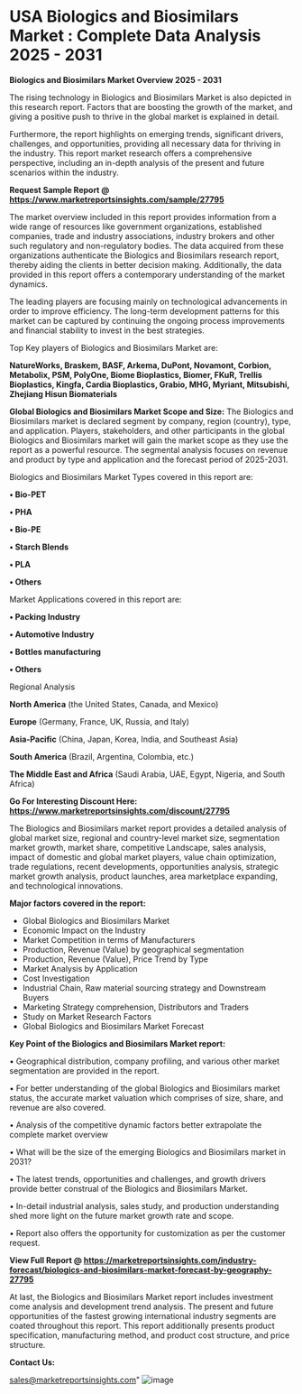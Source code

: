 # USA Biologics and Biosimilars Market : Complete Data Analysis 2025 - 2031

<Strong> Biologics and Biosimilars Market Overview 2025 - 2031</strong>

The rising technology in Biologics and Biosimilars Market is also depicted in this research report. Factors that are boosting the growth of the market, and giving a positive push to thrive in the global market is explained in detail.

Furthermore, the report highlights on emerging trends, significant drivers, challenges, and opportunities, providing all necessary data for thriving in the industry. This report market research offers a comprehensive perspective, including an in-depth analysis of the present and future scenarios within the industry.

<strong>Request Sample Report @ <a href=https://www.marketreportsinsights.com/sample/27795>https://www.marketreportsinsights.com/sample/27795</a></strong>

The market overview included in this report provides information from a wide range of resources like government organizations, established companies, trade and industry associations, industry brokers and other such regulatory and non-regulatory bodies. The data acquired from these organizations authenticate the Biologics and Biosimilars research report, thereby aiding the clients in better decision making. Additionally, the data provided in this report offers a contemporary understanding of the market dynamics.

The leading players are focusing mainly on technological advancements in order to improve efficiency. The long-term development patterns for this market can be captured by continuing the ongoing process improvements and financial stability to invest in the best strategies.

Top Key players of Biologics and Biosimilars Market are:

<strong>NatureWorks, Braskem, BASF, Arkema, DuPont, Novamont, Corbion, Metabolix, PSM, PolyOne, Biome Bioplastics, Biomer, FKuR, Trellis Bioplastics, Kingfa, Cardia Bioplastics, Grabio, MHG, Myriant, Mitsubishi, Zhejiang Hisun Biomaterials</strong>

<strong><b>Global Biologics and Biosimilars Market Scope and Size:</b></strong>
The Biologics and Biosimilars market is declared segment by company, region (country), type, and application. Players, stakeholders, and other participants in the global Biologics and Biosimilars market will gain the market scope as they use the report as a powerful resource. The segmental analysis focuses on revenue and product by type and application and the forecast period of 2025-2031.

Biologics and Biosimilars Market Types covered in this report are:

<strong>• Bio-PET

• PHA

• Bio-PE

• Starch Blends

• PLA

• Others</strong>

Market Applications covered in this report are:

<strong>• Packing Industry

• Automotive Industry

• Bottles manufacturing

• Others</strong> 

Regional Analysis

<strong>North America</strong> (the United States, Canada, and Mexico)

<strong>Europe</strong> (Germany, France, UK, Russia, and Italy)

<strong>Asia-Pacific</strong> (China, Japan, Korea, India, and Southeast Asia)

<strong>South America</strong> (Brazil, Argentina, Colombia, etc.)

<strong>The Middle East and Africa</strong> (Saudi Arabia, UAE, Egypt, Nigeria, and South Africa)

<strong>Go For Interesting Discount Here: <a href=https://www.marketreportsinsights.com/discount/27795>https://www.marketreportsinsights.com/discount/27795</a></strong>

The Biologics and Biosimilars market report provides a detailed analysis of global market size, regional and country-level market size, segmentation market growth, market share, competitive Landscape, sales analysis, impact of domestic and global market players, value chain optimization, trade regulations, recent developments, opportunities analysis, strategic market growth analysis, product launches, area marketplace expanding, and technological innovations.

<strong><b>Major factors covered in the report:</b></strong>
<ul>
  <li>Global Biologics and Biosimilars Market </li>
  <li>Economic Impact on the Industry</li>
  <li>Market Competition in terms of Manufacturers</li>
  <li>Production, Revenue (Value) by geographical segmentation</li>
  <li>Production, Revenue (Value), Price Trend by Type</li>
  <li>Market Analysis by Application</li>
  <li>Cost Investigation</li>
  <li>Industrial Chain, Raw material sourcing strategy and Downstream Buyers</li>
  <li>Marketing Strategy comprehension, Distributors and Traders</li>
  <li>Study on Market Research Factors</li>
  <li>Global Biologics and Biosimilars Market Forecast</li>
</ul>

<strong><b>Key Point of the Biologics and Biosimilars Market report:</b></strong>

• Geographical distribution, company profiling, and various other market segmentation are provided in the report.

• For better understanding of the global Biologics and Biosimilars market status, the accurate market valuation which comprises of size, share, and revenue are also covered.

• Analysis of the competitive dynamic factors better extrapolate the complete market overview

• What will be the size of the emerging Biologics and Biosimilars market in 2031?

• The latest trends, opportunities and challenges, and growth drivers provide better construal of the Biologics and Biosimilars Market.

• In-detail industrial analysis, sales study, and production understanding shed more light on the future market growth rate and scope.

• Report also offers the opportunity for customization as per the customer request.

<strong><b>View Full Report @ <a href=https://marketreportsinsights.com/industry-forecast/biologics-and-biosimilars-market-forecast-by-geography-27795>https://marketreportsinsights.com/industry-forecast/biologics-and-biosimilars-market-forecast-by-geography-27795</a></b></strong>


At last, the Biologics and Biosimilars Market report includes investment come analysis and development trend analysis. The present and future opportunities of the fastest growing international industry segments are coated throughout this report. This report additionally presents product specification, manufacturing method, and product cost structure, and price structure.

<strong>Contact Us:</strong>

sales@marketreportsinsights.com"
![image](https://github.com/user-attachments/assets/e2b5af4e-ca8a-4378-a412-7b76f5cb6abd)
